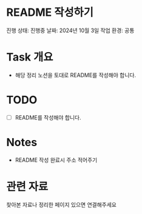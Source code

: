 # README 작성하기

진행 상태: 진행중
날짜: 2024년 10월 3일
작업 환경: 공통

# Task 개요

- 해당 정리 노션을 토대로 README를 작성해야 합니다.

# TODO

- [ ]  README를 작성해야 합니다.

# Notes

- README 작성 완료시 주소 적어주기

# 관련 자료

찾아본 자료나 정리한 페이지 있으면 연결해주세요